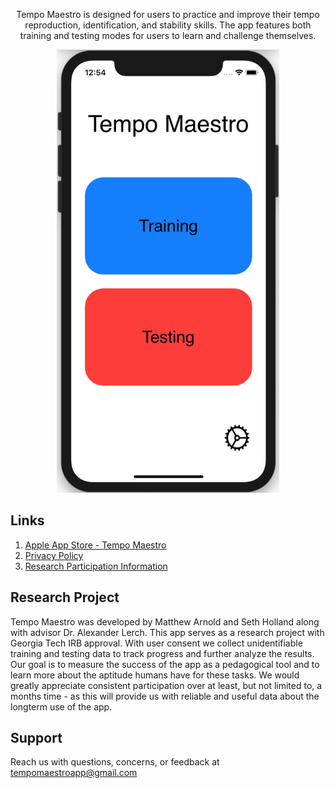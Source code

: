 <link rel="icon" type="image/x-icon" href="https://raw.githubusercontent.com/Matthewa1999/TempoMaestro.webpage/gh-pages/favicon.ico">
<p align="center">
Tempo Maestro is designed for users to practice and improve their tempo reproduction, identification, and stability skills. The app features both training and testing modes for users to learn and challenge themselves. 
</p>
  
<p align="center"><a href="https://apps.apple.com/us/app/tempo-maestro/id1540767573">
    <img src="https://raw.githubusercontent.com/Matthewa1999/TempoMaestro.webpage/gh-pages/MainMenu%20with%20phone.png" width="356" height="709">
</a></p>
  
## Links

1. [Apple App Store - Tempo Maestro](https://apps.apple.com/us/app/tempo-maestro/id1540767573)
2. [Privacy Policy](https://docs.google.com/document/d/1pLVJZvQfazcMCzxWOmAQlK_DPHsPbEvAzH2IgrO2_qc/edit?usp=sharing)
3. [Research Participation Information](https://docs.google.com/document/d/1WOaxTUNst4W-uyDBFxByjKSVoX0owtJlomTzUsOh-XQ/edit?usp=sharing)

## Research Project

Tempo Maestro was developed by Matthew Arnold and Seth Holland along with advisor Dr. Alexander Lerch. This app serves as a research project with Georgia Tech IRB approval. With user consent we collect unidentifiable training and testing data to track progress and further analyze the results. Our goal is to measure the success of the app as a pedagogical tool and to learn more about the aptitude humans have for these tasks. We would greatly appreciate consistent participation over at least, but not limited to, a months time - as this will provide us with reliable and useful data about the longterm use of the app.

## Support

Reach us with questions, concerns, or feedback at [tempomaestroapp@gmail.com](mailto:tempomaestroapp@gmail.com)
